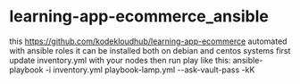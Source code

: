 # learning-app-ecommerce_ansible
this https://github.com/kodekloudhub/learning-app-ecommerce automated with ansible roles
it can be installed both on debian and centos systems
first update inventory.yml with your nodes 
then run play like this:  ansible-playbook -i inventory.yml playbook-lamp.yml  --ask-vault-pass -kK
